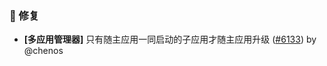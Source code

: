 ### 🐛 修复

- **[多应用管理器]** 只有随主应用一同启动的子应用才随主应用升级 ([#6133](https://github.com/nocobase/nocobase/pull/6133)) by @chenos

